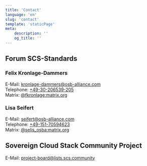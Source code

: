 ```yaml
---
title: 'Contact'
language: 'en'
slug: 'contact'
template: 'staticPage'
meta:
    description: ''
    og_title: ''
---
```


## Forum SCS-Standards

### Felix Kronlage-Dammers

E-Mail:  kronlage-dammers@osb-alliance.com  
Telephone: [+49-30-206539-205](tel:+4930206539205)  
Matrix:  [@fkronlage:matrix.org](https://matrix.to/#/@fkronlage:matrix.org)  

### Lisa Seifert

E-Mail:  seifert@osb-alliance.com  
Telephone: [+49-151-70594623](tel:+4915170594623)  
Matrix:  [@selis_osba:matrix.org](https://matrix.to/#/@selis_osba:matrix.org)  

## Sovereign Cloud Stack Community Project

E-Mail: project-board@lists.scs.community
